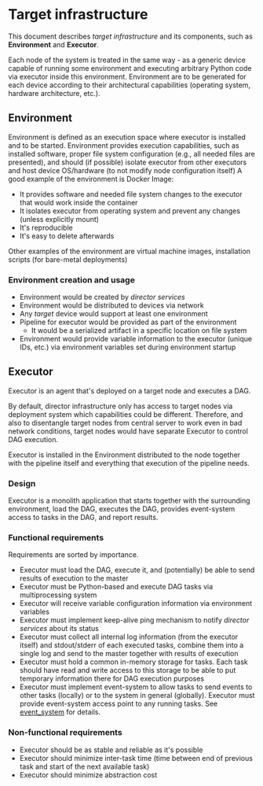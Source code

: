# Target infrastructure
This document describes *target infrastructure* and its components, such as **Environment** and **Executor**.

Each node of the system is treated in the same way - as a generic device capable of running some environment and executing arbitrary Python code via executor inside this environment. Environment are to be generated for each device according to their architectural capabilities (operating system, hardware architecture, etc.).
## Environment
Environment is defined as an execution space where executor is installed and to be started. Environment provides execution capabilities, such as installed software, proper file system configuration (e.g., all needed files are presented), and should (if possible) isolate executor from other executors and host device OS/hardware (to not modify node configuration itself) 
A good example of the environment is Docker Image:
- It provides software and needed file system changes to the executor that would work inside the container
- It isolates executor from operating system and prevent any changes (unless explicitly mount)
- It's reproducible
- It's easy to delete afterwards

Other examples of the environment are virtual machine images, installation scripts (for bare-metal deployments)

### Environment creation and usage
- Environment would be created by *director services*
- Environment would be distributed to devices via network
- Any *target* device would support at least one environment
- Pipeline for executor would be provided as part of the environment
	- It would be a serialized artifact in a specific location on file system
- Environment would provide variable information to the executor (unique IDs, etc.) via environment variables set during environment startup

## Executor
Executor is an agent that's deployed on a target node and executes a DAG.

By default, director infrastructure only has access to target nodes via deployment system which capabilities could be different. Therefore, and also to disentangle target nodes from central server to work even in bad network conditions, target nodes would have separate Executor to control DAG execution.

Executor is installed in the Environment distributed to the node together with the pipeline itself and everything that execution of the pipeline needs. 

### Design
Executor is a monolith application that starts together with the surrounding environment, load the DAG, executes the DAG, provides event-system access to tasks in the DAG, and report results.

### Functional requirements
Requirements are sorted by importance.
- Executor must load the DAG, execute it, and (potentially) be able to send results of execution to the master
- Executor must be Python-based and execute DAG tasks via multiprocessing system
- Executor will receive variable configuration information via environment variables
- Executor must implement keep-alive ping mechanism to notify *director services* about its status
- Executor must collect all internal log information (from the executor itself) and stdout/stderr of each executed tasks, combine them into a single log and send to the master together with results of execution
- Executor must hold a common in-memory storage for tasks. Each task should have read and write access to this storage to be able to put temporary information there for DAG execution purposes
- Executor must implement event-system to allow tasks to send events to other tasks (locally) or to the system in general (globally). Executor must provide event-system access point to any running tasks. See [event_system](../director/event_system.md) for details.
### Non-functional requirements
- Executor should be as stable and reliable as it's possible
- Executor should minimize inter-task time (time between end of previous task and start of the next available task)
- Executor should minimize abstraction cost
